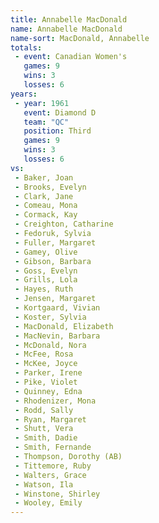 ```yaml
---
title: Annabelle MacDonald
name: Annabelle MacDonald
name-sort: MacDonald, Annabelle
totals:
 - event: Canadian Women's
   games: 9
   wins: 3
   losses: 6
years:
 - year: 1961
   event: Diamond D
   team: "QC"
   position: Third
   games: 9
   wins: 3
   losses: 6
vs:
 - Baker, Joan
 - Brooks, Evelyn
 - Clark, Jane
 - Comeau, Mona
 - Cormack, Kay
 - Creighton, Catharine
 - Fedoruk, Sylvia
 - Fuller, Margaret
 - Gamey, Olive
 - Gibson, Barbara
 - Goss, Evelyn
 - Grills, Lola
 - Hayes, Ruth
 - Jensen, Margaret
 - Kortgaard, Vivian
 - Koster, Sylvia
 - MacDonald, Elizabeth
 - MacNevin, Barbara
 - McDonald, Nora
 - McFee, Rosa
 - McKee, Joyce
 - Parker, Irene
 - Pike, Violet
 - Quinney, Edna
 - Rhodenizer, Mona
 - Rodd, Sally
 - Ryan, Margaret
 - Shutt, Vera
 - Smith, Dadie
 - Smith, Fernande
 - Thompson, Dorothy (AB)
 - Tittemore, Ruby
 - Walters, Grace
 - Watson, Ila
 - Winstone, Shirley
 - Wooley, Emily
---
```

